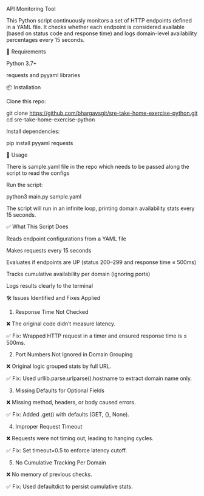 API Monitoring Tool

This Python script continuously monitors a set of HTTP endpoints defined in a YAML file. It checks whether each endpoint is considered available (based on status code and response time) and logs domain-level availability percentages every 15 seconds.

🧰 Requirements

Python 3.7+

requests and pyyaml libraries

📦 Installation

Clone this repo:

git clone https://github.com/bhargavsgit/sre-take-home-exercise-python.git
cd sre-take-home-exercise-python

Install dependencies:

pip install pyyaml requests

🚀 Usage

There is sample.yaml file in the repo which needs to be passed along the script to read the configs

Run the script:

python3 main.py sample.yaml

The script will run in an infinite loop, printing domain availability stats every 15 seconds.

✅ What This Script Does

Reads endpoint configurations from a YAML file

Makes requests every 15 seconds

Evaluates if endpoints are UP (status 200–299 and response time ≤ 500ms)

Tracks cumulative availability per domain (ignoring ports)

Logs results clearly to the terminal

🛠️ Issues Identified and Fixes Applied

1. Response Time Not Checked

❌ The original code didn’t measure latency.

✅ Fix: Wrapped HTTP request in a timer and ensured response time is ≤ 500ms.

2. Port Numbers Not Ignored in Domain Grouping

❌ Original logic grouped stats by full URL.

✅ Fix: Used urllib.parse.urlparse().hostname to extract domain name only.

3. Missing Defaults for Optional Fields

❌ Missing method, headers, or body caused errors.

✅ Fix: Added .get() with defaults (GET, {}, None).

4. Improper Request Timeout

❌ Requests were not timing out, leading to hanging cycles.

✅ Fix: Set timeout=0.5 to enforce latency cutoff.

5. No Cumulative Tracking Per Domain

❌ No memory of previous checks.

✅ Fix: Used defaultdict to persist cumulative stats.